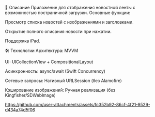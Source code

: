 📝 Описание
Приложение для отображения новостной ленты с возможностью постраничной загрузки.
Основные функции:

Просмотр списка новостей с изображениями и заголовками.

Открытие полного описания новости при нажатии.

Поддержка iPad.

🛠 Технологии
Архитектура: MVVM

UI: UICollectionView + CompositionalLayout

Асинхронность: async/await (Swift Concurrency)

Сетевые запросы: Нативный URLSession (без Alamofire)

Кэширование изображений: Ручная реализация (без Kingfisher/SDWebImage)




https://github.com/user-attachments/assets/fc352b92-86cf-4f21-9529-d434a74d5f06

